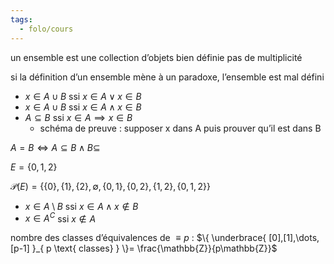 ```yaml
---
tags:
  - folo/cours
---
```



un ensemble est une collection d’objets bien définie
pas de multiplicité 

si la définition d’un ensemble mène à un paradoxe, l’ensemble est mal défini

- $x\in A\cup B$ ssi $x\in A \vee x\in B$
- $x\in A\cup B$ ssi $x\in A \wedge x\in B$
- $A \subseteq B$ ssi $x\in A \implies x\in B$
	- schéma de preuve : supposer x dans A puis prouver qu’il est dans B


$A=B \Leftrightarrow A\subseteq B \wedge B\subseteq$

$E= \{ 0,1,2 \}$

$\mathcal{P}(E)=\{ \{ 0 \},\{ 1 \},\{ 2 \},\emptyset,\{ 0,1 \},\{ 0,2 \},\{ 1,2 \},\{ 0,1,2 \} \}$


- $x\in A\setminus B$ ssi $x\in A \wedge x\not \in B$
- $x\in A^{C}$ ssi $x\not \in A$


nombre des classes d’équivalences de $\equiv p$ : 
$\{ \underbrace{ [0],[1],\dots,[p-1] }_{ p \text{ classes} } \}= \frac{\mathbb{Z}}{p\mathbb{Z}}$



